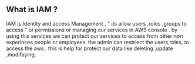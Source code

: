 ## What is IAM ?
 IAM  is Identity and access Management , " its allow  users ,roles ,groups to access "
or permissions or managing our services in AWS  console . by using this services we can protect our services to access from 
 other non experinces people or employees. the admin can restriect the users,roles, to access the aws .
this is help for protect our data like deleting ,update ,modifaying.
